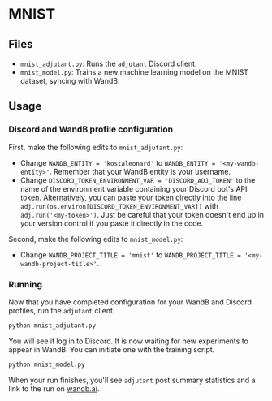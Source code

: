 # MNIST

## Files

* `mnist_adjutant.py`: Runs the `adjutant` Discord client.
* `mnist_model.py`: Trains a new machine learning model on the MNIST dataset, syncing with WandB.

## Usage

### Discord and WandB profile configuration

First, make the following edits to `mnist_adjutant.py`:

* Change `WANDB_ENTITY = 'kostaleonard'` to `WANDB_ENTITY = '<my-wandb-entity>'`. Remember that your WandB entity is your username.
* Change `DISCORD_TOKEN_ENVIRONMENT_VAR = 'DISCORD_ADJ_TOKEN'` to the name of the environment variable containing your Discord bot's API token. Alternatively, you can paste your token directly into the line `adj.run(os.environ[DISCORD_TOKEN_ENVIRONMENT_VAR])` with `adj.run('<my-token>')`. Just be careful that your token doesn't end up in your version control if you paste it directly in the code.

Second, make the following edits to `mnist_model.py`:

* Change `WANDB_PROJECT_TITLE = 'mnist'` to `WANDB_PROJECT_TITLE = '<my-wandb-project-title>'`.

### Running

Now that you have completed configuration for your WandB and Discord profiles, run the `adjutant` client.

```bash
python mnist_adjutant.py
```

You will see it log in to Discord. It is now waiting for new experiments to appear in WandB. You can initiate one with the training script.

```bash
python mnist_model.py
```

When your run finishes, you'll see `adjutant` post summary statistics and a link to the run on [wandb.ai](https://wandb.ai).

